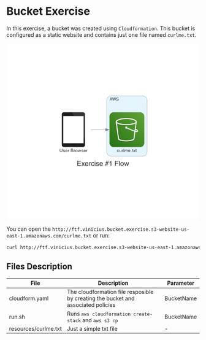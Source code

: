 # Bucket Exercise

In this exercise, a bucket was created using `Cloudformation`. This bucket is configured as a static website and contains just one file named `curlme.txt`.

![alt text](https://github.com/vinixnan/cloudtest/blob/main/diagram/ex1.png?raw=true)

You can open the `http://ftf.vinicius.bucket.exercise.s3-website-us-east-1.amazonaws.com/curlme.txt` or run:

```sh
curl http://ftf.vinicius.bucket.exercise.s3-website-us-east-1.amazonaws.com/curlme.txt
```

## Files Description

| File  | Description  | Parameter |
|---|---|---|
| cloudform.yaml  | The cloudformation file resposible by creating the bucket and associated policies  | BucketName|
| run.sh  | Runs `aws cloudformation create-stack` and `aws s3 cp`  | BucketName|
| resources/curlme.txt | Just a simple txt file | - |
